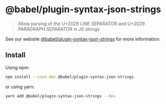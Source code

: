 # @babel/plugin-syntax-json-strings

> Allow parsing of the U+2028 LINE SEPARATOR and U+2029 PARAGRAPH SEPARATOR in JS strings

See our
website [@babel/plugin-syntax-json-strings](https://babeljs.io/docs/en/next/babel-plugin-syntax-json-strings.html) for
more information.

## Install

Using npm:

```sh
npm install --save-dev @babel/plugin-syntax-json-strings
```

or using yarn:

```sh
yarn add @babel/plugin-syntax-json-strings --dev
```
